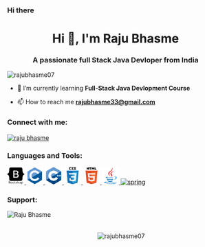 ### Hi there 

<h1 align="center">Hi 👋, I'm Raju Bhasme</h1>
<h3 align="center">A passionate full Stack Java Devloper from India</h3>

<p align="left"> <img src="https://komarev.com/ghpvc/?username=rajubhasme07&label=Profile%20views&color=0e75b6&style=flat" alt="rajubhasme07" /> </p>

- 🌱 I’m currently learning **Full-Stack Java Devlopment Course**

- 📫 How to reach me **rajubhasme33@gmail.com**

<h3 align="left">Connect with me:</h3>
<p align="left">
<a href="https://linkedin.com/in/raju bhasme" target="blank"><img align="center" src="https://raw.githubusercontent.com/rahuldkjain/github-profile-readme-generator/master/src/images/icons/Social/linked-in-alt.svg" alt="raju bhasme" height="30" width="40" /></a>
</p>

<h3 align="left">Languages and Tools:</h3>
<p align="left"> <a href="https://getbootstrap.com" target="_blank" rel="noreferrer"> <img src="https://raw.githubusercontent.com/devicons/devicon/master/icons/bootstrap/bootstrap-plain-wordmark.svg" alt="bootstrap" width="40" height="40"/> </a> <a href="https://www.cprogramming.com/" target="_blank" rel="noreferrer"> <img src="https://raw.githubusercontent.com/devicons/devicon/master/icons/c/c-original.svg" alt="c" width="40" height="40"/> </a> <a href="https://www.w3schools.com/cpp/" target="_blank" rel="noreferrer"> <img src="https://raw.githubusercontent.com/devicons/devicon/master/icons/cplusplus/cplusplus-original.svg" alt="cplusplus" width="40" height="40"/> </a> <a href="https://www.w3schools.com/css/" target="_blank" rel="noreferrer"> <img src="https://raw.githubusercontent.com/devicons/devicon/master/icons/css3/css3-original-wordmark.svg" alt="css3" width="40" height="40"/> </a> <a href="https://www.w3.org/html/" target="_blank" rel="noreferrer"> <img src="https://raw.githubusercontent.com/devicons/devicon/master/icons/html5/html5-original-wordmark.svg" alt="html5" width="40" height="40"/> </a> <a href="https://www.java.com" target="_blank" rel="noreferrer"> <img src="https://raw.githubusercontent.com/devicons/devicon/master/icons/java/java-original.svg" alt="java" width="40" height="40"/> </a> <a href="https://spring.io/" target="_blank" rel="noreferrer"> <img src="https://www.vectorlogo.zone/logos/springio/springio-icon.svg" alt="spring" width="40" height="40"/> </a> </p>

<h3 align="left">Support:</h3>
<p><a href="https://ko-fi.com/Raju Bhasme"> <img align="left" src="https://cdn.ko-fi.com/cdn/kofi3.png?v=3" height="50" width="210" alt="Raju Bhasme" /></a></p><br><br>

<p><img align="center" src="https://github-readme-streak-stats.herokuapp.com/?user=rajubhasme07&" alt="rajubhasme07" /></p>
